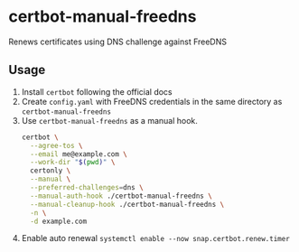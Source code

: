 # certbot-manual-freedns

Renews certificates using DNS challenge against FreeDNS

## Usage
1. Install `certbot` following the official docs
2. Create `config.yaml` with FreeDNS credentials in the same directory as `certbot-manual-freedns`
3. Use `certbot-manual-freedns` as a manual hook.
    ```bash
    certbot \
      --agree-tos \
      --email me@example.com \
      --work-dir "$(pwd)" \
      certonly \
      --manual \
      --preferred-challenges=dns \
      --manual-auth-hook ./certbot-manual-freedns \
      --manual-cleanup-hook ./certbot-manual-freedns \
      -n \
      -d example.com
    ```
4. Enable auto renewal `systemctl enable --now snap.certbot.renew.timer`